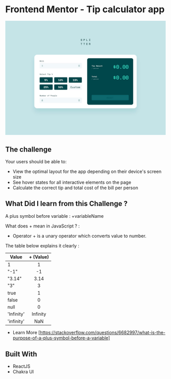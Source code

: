# Frontend Mentor - Tip calculator app

![Design preview for the Tip calculator app coding challenge](./src/design/desktop-design-empty.jpg)

## The challenge

Your users should be able to:

- View the optimal layout for the app depending on their device's screen size
- See hover states for all interactive elements on the page
- Calculate the correct tip and total cost of the bill per person

## What Did I learn from this Challenge ?

A plus symbol before variable : +variableName

What does + mean in JavaScript ? :

- Operator + is a unary operator which converts value to number.

The table below explains it clearly :

| Value      | + (Value) |
| ---------- | :-------: |
| 1          |     1     |
| "-1"       |    -1     |
| "3.14"     |   3.14    |
| "3"        |     3     |
| true       |     1     |
| false      |     0     |
| null       |     0     |
| 'Infinity' | Infinity  |
| 'infinity' |    NaN    |

- Learn More [https://stackoverflow.com/questions/6682997/what-is-the-purpose-of-a-plus-symbol-before-a-variable]

## Built With

- ReactJS
- Chakra UI
